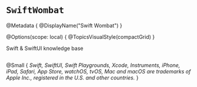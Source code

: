 
# ``SwiftWombat``

@Metadata {
    @DisplayName("Swift Wombat")
}

@Options(scope: local) {
    @TopicsVisualStyle(compactGrid)
}


Swift & SwiftUI knowledge base

##

@Small {
    _Swift, SwiftUI, Swift Playgrounds, Xcode, Instruments, iPhone, iPad, Safari, App Store, watchOS, tvOS, Mac and macOS are trademarks of Apple Inc., registered in the U.S. and other countries._
}
